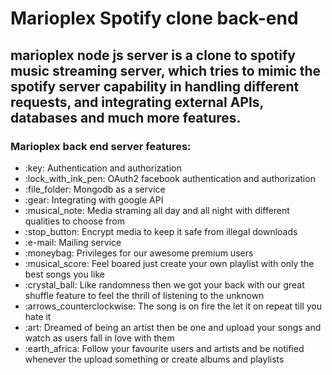 # Marioplex Spotify clone back-end

## marioplex node js server is a clone to spotify music streaming server, which tries to mimic the spotify server capability in handling different requests, and integrating external APIs, databases and much more features.

### Marioplex back end server features:
<ul>
<li> :key: Authentication and authorization </li>
<li> :lock_with_ink_pen: OAuth2 facebook authentication and authorization </li>
<li> :file_folder: Mongodb as a service  </li>
<li> :gear: Integrating with google API  </li>
<li> :musical_note: Media straming all day and all night with different qualities to choose from  </li>
<li> :stop_button: Encrypt media to keep it safe from illegal downloads  </li>
<li> :e-mail: Mailing service  </li>
<li> :moneybag: Privileges for our awesome premium users   </li>
<li> :musical_score: Feel boared just create your own playlist with only the best songs you like    </li>
<li> :crystal_ball: Like randomness then we got your back with our great shuffle feature to feel the thrill of listening to the unknown    </li>
<li> :arrows_counterclockwise: The song is on fire the let it on repeat till you hate it    </li>
<li> :art: Dreamed of being an artist then be one and upload your songs and watch as users fall in love with them    </li>
<li> :earth_africa: Follow your favourite users and artists and be notified whenever the upload something or create albums and playlists    </li>

</ul>
